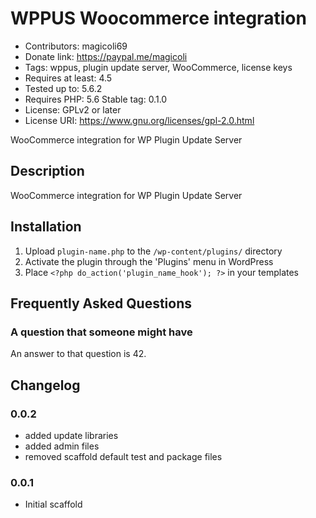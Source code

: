# WPPUS Woocommerce integration
* Contributors: magicoli69
* Donate link: https://paypal.me/magicoli
* Tags: wppus, plugin update server, WooCommerce, license keys
* Requires at least: 4.5
* Tested up to: 5.6.2
* Requires PHP: 5.6
Stable tag: 0.1.0
* License: GPLv2 or later
* License URI: https://www.gnu.org/licenses/gpl-2.0.html

WooCommerce integration for WP Plugin Update Server

## Description

WooCommerce integration for WP Plugin Update Server

## Installation

1. Upload `plugin-name.php` to the `/wp-content/plugins/` directory
2. Activate the plugin through the 'Plugins' menu in WordPress
3. Place `<?php do_action('plugin_name_hook'); ?>` in your templates

## Frequently Asked Questions

### A question that someone might have

An answer to that question is 42.

## Changelog

### 0.0.2
* added update libraries
* added admin files
* removed scaffold default test and package files

### 0.0.1
* Initial scaffold
